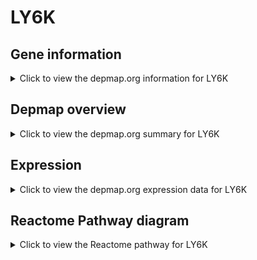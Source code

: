 <h1>LY6K</h1>

<h2>Gene information</h2>
<details>
  <summary>Click to view the depmap.org information for LY6K</summary>
  <p><a href="https://depmap.org/portal/gene/LY6K?tab=about" target="_BLANK">Open page in a new tab...</a></p>
  <iframe src="https://depmap.org/portal/gene/LY6K?tab=about" style="border:none;width:100%;height:800px"></iframe>
</details>

<h2>Depmap overview</h2>
<details>
  <summary>Click to view the depmap.org summary for LY6K</summary>
  <p><a href="https://depmap.org/portal/gene/LY6K?tab=overview" target="_BLANK">Open page in a new tab...</a></p>
  <iframe src="https://depmap.org/portal/gene/LY6K?tab=overview" style="border:none;width:100%;height:800px"></iframe>
</details>

<h2>Expression</h2>
<details>
  <summary>Click to view the depmap.org expression data for LY6K</summary>
  <p><a href="https://depmap.org/portal/gene/LY6K?tab=characterization" target="_BLANK">Open page in a new tab...</a></p>
  <iframe src="https://depmap.org/portal/gene/LY6K?tab=characterization" style="border:none;width:100%;height:800px"></iframe>
</details>



<h2>Reactome Pathway diagram</h2>
<details>
  <summary>Click to view the Reactome pathway for LY6K</summary>
  <p><a href="https://reactome.org/PathwayBrowser/#/R-HSA-163125" target="_BLANK">Open page in a new tab...</a></p>
  <p>Post-translational modification: synthesis of GPI-anchored proteins</p>
<iframe src="https://reactome.org/PathwayBrowser/#/R-HSA-163125" style="border:none;width:100%;height:800px"></iframe>
</details>



